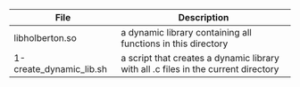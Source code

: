 File | Description
--- | ---
libholberton.so | a dynamic library containing all functions in this directory
1-create_dynamic_lib.sh | a script that creates a dynamic library with all .c files in the current directory
